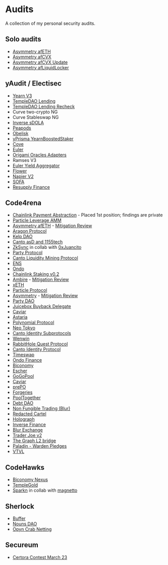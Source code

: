 # Audits

A collection of my personal security audits.

## Solo audits

- [Asymmetry afETH](./solo/2024-01-afeth/README.md)
- [Asymmetry afCVX](./solo/2024-05-afcvx/README.md)
- [Asymmetry afCVX Update](./solo/2024-06-afcvx/README.md)
- [Asymmetry afLiquidLocker](./solo/2024-07-afliquidlocker/README.md)

## yAudit / Electisec

- [Yearn V3](https://reports.yaudit.dev/reports/06-2023-Yearn-v3/)
- [TempleDAO Lending](https://reports.yaudit.dev/reports/07-2023-TempleDAO-Lending/)
- [TempleDAO Lending Recheck](https://reports.yaudit.dev/reports/08-2023-TempleDAO-Lending-Recheck/)
- Curve two-crypto NG
- Curve Stableswap NG
- [Inverse sDOLA](https://reports.yaudit.dev/reports/01-2024-Inverse-sDOLA/)
- [Peapods](https://reports.yaudit.dev/reports/01-2024-Peapods/)
- [Obelisk](https://reports.yaudit.dev/reports/02-2024-Obelisk/)
- [yPrisma YearnBoostedStaker](https://reports.yaudit.dev/reports/01-2024-yPrisma-Recheck/)
- [Cove](https://reports.yaudit.dev/reports/03-2024-Cove/)
- [Euler](https://reports.yaudit.dev/reports/03-2024-EulerV2/)
- [Origami Oracles Adapters](https://reports.yaudit.dev/reports/06-2024-origami-oracles/)
- Ramses V3
- [Euler Yield Aggregator](https://reports.electisec.tech/reports/08-2024-Euler-Yield-Aggregator)
- [Flower](https://reports.electisec.tech/reports/10-2024-Flower)
- [Napier V2](https://reports.electisec.tech/reports/11-2024-napier)
- [SOFA](https://reports.electisec.tech/reports/01-2025-Sofa-Protocol)
- [Resupply Finance](https://reports.electisec.tech/reports/12-2024-ResupplyFinance)

## Code4rena

- [Chainlink Payment Abstraction](https://code4rena.com/audits/2024-12-chainlink-payment-abstraction) - Placed 1st position; findings are private
- [Particle Leverage AMM](./code4rena/2023-12-particle/README.md)
- [Asymmetry afETH](./code4rena/2023-09-asymmetry/README.md) - [Mitigation Review](./code4rena/2023-10-asymmetry-mitigation/README.md)
- [Aragon Protocol](./code4rena/2023-03-aragon/README.md)
- [Kelp DAO](./code4rena/2023-11-kelp/README.md)
- [Canto asD and 1155tech](./code4rena/2023-11-canto/README.md)
- [ZkSync](./code4rena/2023-10-zksync/README.md) in collab with [0xJuancito](https://twitter.com/0xJuancito)
- [Party Protocol](./code4rena/2023-10-party-protocol/README.md)
- [Canto Liquidity Mining Protocol](./code4rena/2023-10-canto/README.md)
- [ENS](./code4rena/2023-10-ens/README.md)
- [Ondo](./code4rena/2023-09-ondo/README.md)
- [Chainlink Staking v0.2](https://code4rena.com/audits/2023-08-chainlink-staking-v02)
- [Ambire](./code4rena/2023-05-ambire/README.md) - [Mitigation Review](./code4rena/2023-06-ambire-mitigation/README.md)
- [xETH](./code4rena/2023-05-xeth/README.md)
- [Particle Protocol](./code4rena/2023-05-particle/README.md)
- [Asymmetry](./code4rena/2023-03-asymmetry/README.md) - [Mitigation Review](./code4rena/2023-05-asymmetry-mitigation/README.md)
- [Party DAO](./code4rena/2023-05-party/README.md)
- [Juicebox Buyback Delegate](./code4rena/2023-05-juicebox/README.md)
- [Caviar](./code4rena/2023-04-caviar/README.md)
- [Astaria](./code4rena/2023-01-astaria/README.md)
- [Polynomial Protocol](./code4rena/2023-03-polynomial/README.md)
- [Neo Tokyo](./code4rena/2023-03-neotokyo/README.md)
- [Canto Identity Subprotocols](./code4rena/2023-03-canto-identity/README.md)
- [Wenwin](./code4rena/2023-03-wenwin/README.md)
- [RabbitHole Quest Protocol](./code4rena/2023-01-rabbithole/README.md)
- [Canto Identity Protocol](./code4rena/2023-01-canto-identity/README.md)
- [Timeswap](./code4rena/2023-01-timeswap/README.md)
- [Ondo Finance](./code4rena/2023-01-ondo/README.md)
- [Biconomy](./code4rena/2023-01-biconomy/README.md)
- [Escher](./code4rena/2022-12-escher/README.md)
- [GoGoPool](./code4rena/2022-12-gogopool/README.md)
- [Caviar](./code4rena/2022-12-caviar/README.md)
- [prePO](./code4rena/2022-12-prepo/README.md)
- [Forgeries](./code4rena/2022-12-forgeries/README.md)
- [PoolTogether](./code4rena/2022-12-pooltogether/README.md)
- [Debt DAO](./code4rena/2022-11-debtdao/README.md)
- [Non Fungible Trading (Blur)](./code4rena/2022-11-non-fungible/README.md)
- [Redacted Cartel](./code4rena/2022-11-redactedcartel/README.md)
- [Holograph](./code4rena/2022-10-holograph/README.md)
- [Inverse Finance](./code4rena/2022-10-inverse/README.md)
- [Blur Exchange](./code4rena/2022-10-blur/README.md)
- [Trader Joe v2](./code4rena/2022-10-traderjoe/README.md)
- [The Graph L2 bridge](./code4rena/2022-10-thegraph/README.md)
- [Paladin - Warden Pledges](./code4rena/2022-10-paladin/README.md)
- [VTVL](./code4rena/2022-09-vtvl/README.md)

## CodeHawks

- [Biconomy Nexus](./codehawks/2024-07-biconomy/README.md)
- [TempleGold](./codehawks/2024-07-templegold/README.md)
- [Sparkn](./codehawks/2023-08-sparkn/README.md) in collab with [magnetto](https://twitter.com/magnetto90)

## Sherlock

- [Buffer](./sherlock/2022-11-buffer/README.md)
- [Nouns DAO](./sherlock/2022-11-nounsdao/README.md)
- [Opyn Crab Netting](./sherlock/2022-11-opyn/README.md)

## Secureum

- [Certora Contest March 23](https://github.com/romeroadrian/secureum-certora-contest)
